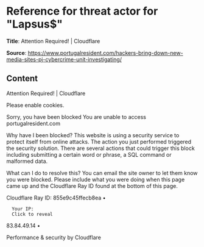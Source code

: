 # Reference for threat actor for "Lapsus$"

**Title**: Attention Required! | Cloudflare

**Source**: https://www.portugalresident.com/hackers-bring-down-new-media-sites-pj-cybercrime-unit-investigating/

## Content




  

Attention Required! | Cloudflare














Please enable cookies.


Sorry, you have been blocked
You are unable to access portugalresident.com











Why have I been blocked?
This website is using a security service to protect itself from online attacks. The action you just performed triggered the security solution. There are several actions that could trigger this block including submitting a certain word or phrase, a SQL command or malformed data.


What can I do to resolve this?
You can email the site owner to let them know you were blocked. Please include what you were doing when this page came up and the Cloudflare Ray ID found at the bottom of this page.





Cloudflare Ray ID: 855e9c45ffecb8ea
•

      Your IP:
      Click to reveal
83.84.49.14
•

Performance & security by Cloudflare









